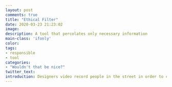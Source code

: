 ```yaml
---
layout: post
comments: true
title: "Ethical Filter"
date: 2020-03-23 21:23:02
image: 
description: A tool that percolates only necessary information
main-class: 'ifonly'
color:
tags:
- responsible
- tool
categories:
- "Wouldn't that be nice?"
twitter_text:
introduction: Designers video record people in the street in order to capture their interaction with delivery robots. They want to understand human responses to a set of robot reaction to design behaviours that balance delivery efficiency and social acceptability. While gathering this data is key to capture the rich context, this approach through video invades people's privacy. The Ethical Filter ensures that designers access only what they need by playing on the range, resolution, rate of data streams.
---
```

